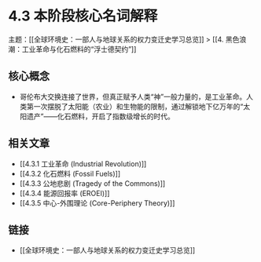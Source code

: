 # 4.3 本阶段核心名词解释

主题：[[全球环境史：一部人与地球关系的权力变迁史学习总览]] > [[4. 黑色浪潮：工业革命与化石燃料的“浮士德契约”]]

## 核心概念

- 哥伦布大交换连接了世界，但真正赋予人类“神”一般力量的，是工业革命。人类第一次摆脱了太阳能（农业）和生物能的限制，通过解锁地下亿万年的“太阳遗产”——化石燃料，开启了指数级增长的时代。

## 相关文章

- [[4.3.1 工业革命 (Industrial Revolution)]]
- [[4.3.2 化石燃料 (Fossil Fuels)]]
- [[4.3.3 公地悲剧 (Tragedy of the Commons)]]
- [[4.3.4 能源回报率 (EROEI)]]
- [[4.3.5 中心-外围理论 (Core-Periphery Theory)]]

## 链接

- [[全球环境史：一部人与地球关系的权力变迁史学习总览]]
